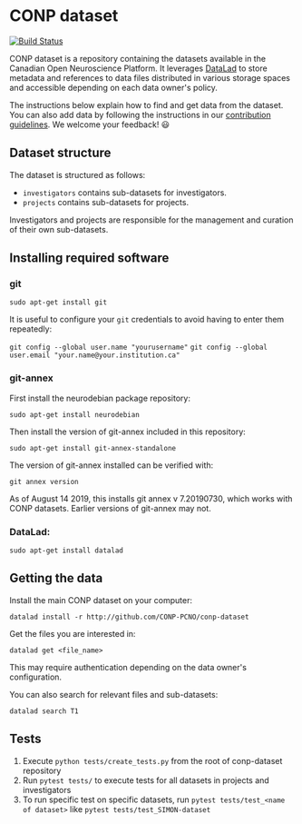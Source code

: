 # CONP dataset

[![Build Status](https://travis-ci.org/CONP-PCNO/conp-dataset.svg?branch=master)](https://travis-ci.org/CONP-PCNO/conp-dataset)

CONP dataset is a repository containing the datasets available in the 
Canadian Open Neuroscience Platform. It leverages 
[DataLad](http://datalad.org) to store metadata and references to 
data files distributed in various storage spaces and accessible depending on each data owner's 
policy.

The instructions below explain how to find and get data from the dataset.
You can also add data by following the instructions in our [contribution
guidelines](https://github.com/CONP-PCNO/conp-dataset/blob/master/.github/CONTRIBUTING.md).
We welcome your feedback! :smiley:

## Dataset structure

The dataset is structured as follows:

* `investigators` contains sub-datasets for investigators.
* `projects` contains sub-datasets for projects.

Investigators and projects are responsible for the management and curation 
of their own sub-datasets.

## Installing required software 

### git

```sudo apt-get install git```

It is useful to configure your ```git``` credentials to avoid having to enter them repeatedly: 

```git config --global user.name "yourusername"```
```git config --global user.email "your.name@your.institution.ca"```

### git-annex

First install the neurodebian package repository:

```sudo apt-get install neurodebian```

Then install the version of git-annex included in this repository:

```sudo apt-get install git-annex-standalone```

The version of git-annex installed can be verified with:

```git annex version```

As of August 14 2019, this installs git annex v 7.20190730, which works with CONP datasets.  Earlier versions of git-annex may not.

### DataLad: 

```sudo apt-get install datalad```

## Getting the data

Install the main CONP dataset on your computer:

```console
datalad install -r http://github.com/CONP-PCNO/conp-dataset
```

Get the files you are interested in:

```console
datalad get <file_name>
```

This may require authentication depending on the data owner's configuration.

You can also search for relevant files and sub-datasets:

```console
datalad search T1
```


## Tests

1. Execute `python tests/create_tests.py` from the root of conp-dataset repository
2. Run `pytest tests/` to execute tests for all datasets in projects and investigators
3. To run specific test on specific datasets, run `pytest tests/test_<name of dataset>` like
`pytest tests/test_SIMON-dataset`
